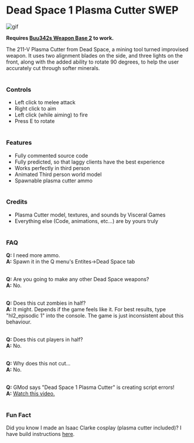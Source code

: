# Dead Space 1 Plasma Cutter SWEP
![gif](https://steamuserimages-a.akamaihd.net/ugc/1746807301516825197/BE2A7E7B089B14B647CD9AEAA9217A06138621E8/?imw=637&imh=358&ima=fit&impolicy=Letterbox&imcolor=%23000000&letterbox=true)

**Requires [Buu342s Weapon Base 2](https://github.com/buu342/GMod-BuuBaseRedone) to work.**

The 211-V Plasma Cutter from Dead Space, a mining tool turned improvised weapon. It uses two alignment blades on the side, and three lights on the front, along with the added ability to rotate 90 degrees, to help the user accurately cut through softer minerals.<br/><br/>

### Controls
* Left click to melee attack
* Right click to aim
* Left click (while aiming) to fire
* Press E to rotate<br/><br/>

### Features
* Fully commented source code
* Fully predicted, so that laggy clients have the best experience
* Works perfectly in third person
* Animated Third person world model
* Spawnable plasma cutter ammo<br/><br/>

### Credits
* Plasma Cutter model, textures, and sounds by Visceral Games
* Everything else (Code, animations, etc...) are by yours truly<br/><br/>

### FAQ
**Q:** I need more ammo.<br/>
**A:** Spawn it in the Q menu's Entites->Dead Space tab<br/><br/>

**Q:** Are you going to make any other Dead Space weapons?<br/>
**A:** No.<br/><br/>

**Q:** Does this cut zombies in half?<br/>
**A:** It might. Depends if the game feels like it. For best results, type "hl2_episodic 1" into the console. The game is just inconsistent about this behaviour.<br/><br/>

**Q:** Does this cut players in half?<br/>
**A:** No.<br/><br/>

**Q:** Why does this not cut...<br/>
**A:** No.<br/><br/>

**Q:** GMod says "Dead Space 1 Plasma Cutter" is creating script errors!<br/>
**A:** [Watch this video.](https://www.youtube.com/watch?v=ppH2--qS9Sc)<br/><br/>

### Fun Fact
Did you know I made an Isaac Clarke cosplay (plasma cutter included)? I have build instructions [here](https://imgur.com/gallery/NsLUxGI).
